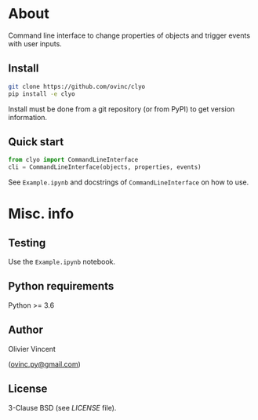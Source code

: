 About
=====

Command line interface to change properties of objects and trigger events with user inputs.

Install
-------

```bash
git clone https://github.com/ovinc/clyo
pip install -e clyo
```

Install must be done from a git repository (or from PyPI) to get version information.

Quick start
-----------

```python
from clyo import CommandLineInterface
cli = CommandLineInterface(objects, properties, events)
```

See `Example.ipynb` and docstrings of `CommandLineInterface` on how to use.


Misc. info
==========

Testing
-------

Use the `Example.ipynb` notebook.


Python requirements
-------------------

Python >= 3.6

Author
------

Olivier Vincent

(ovinc.py@gmail.com)

License
-------

3-Clause BSD (see *LICENSE* file).

